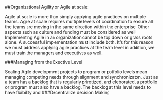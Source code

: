 ##Organizational Agility or Agile at scale:

Agile at scale is more than simply applying agile practices on multiple teams. Agile at scale requires multiple levels of coordination to ensure all the teams are moving in the same direction within the enterprise. Other aspects such as culture and funding must be considered as well. Implementing Agile in an organization cannot be top down or grass roots alone. A successful implementation must include both. It’s for this reason we must address applying agile practices at the team level in addition, we must train the managers and executives as well.

###Managing from the Exective Level

Scaling Agile development projects to program or potfolio levels mean managing competing needs through alignment and synchronizaton.  Just as a team has a backlog that is regularly prirotized, and eleborated, a protfolio or program must also have a backlog. The backlog at this level needs to have flxibility and
###Decentralize decision Making


